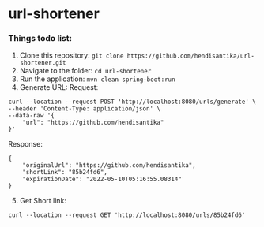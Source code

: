 # url-shortener

### Things todo list:

1. Clone this repository: `git clone https://github.com/hendisantika/url-shortener.git`
2. Navigate to the folder: `cd url-shortener`
3. Run the application: `mvn clean spring-boot:run`
4. Generate URL:
   Request:

```shell
curl --location --request POST 'http://localhost:8080/urls/generate' \
--header 'Content-Type: application/json' \
--data-raw '{
    "url": "https://github.com/hendisantika"
}'
```

Response:

```shell
{
    "originalUrl": "https://github.com/hendisantika",
    "shortLink": "85b24fd6",
    "expirationDate": "2022-05-10T05:16:55.08314"
}
```

5. Get Short link:

```shell
curl --location --request GET 'http://localhost:8080/urls/85b24fd6'
```
